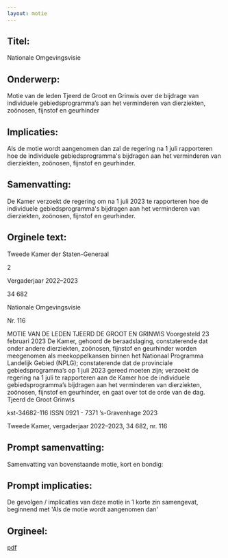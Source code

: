 ```yaml
---
layout: motie
---
```

## Titel:
Nationale Omgevingsvisie
## Onderwerp:
Motie van de leden Tjeerd de Groot en Grinwis over de bijdrage van individuele gebiedsprogramma’s aan het verminderen van dierziekten, zoönosen, fijnstof en geurhinder
## Implicaties:

Als de motie wordt aangenomen dan zal de regering na 1 juli rapporteren hoe de individuele gebiedsprogramma's bijdragen aan het verminderen van dierziekten, zoönosen, fijnstof en geurhinder.
## Samenvatting:

De Kamer verzoekt de regering om na 1 juli 2023 te rapporteren hoe de individuele gebiedsprogramma's bijdragen aan het verminderen van dierziekten, zoönosen, fijnstof en geurhinder.
## Orginele text:


Tweede Kamer der Staten-Generaal

2

Vergaderjaar 2022–2023

34 682

Nationale Omgevingsvisie

Nr. 116

MOTIE VAN DE LEDEN TJEERD DE GROOT EN GRINWIS
Voorgesteld 23 februari 2023
De Kamer,
gehoord de beraadslaging,
constaterende dat onder andere dierziekten, zoönosen, fijnstof en
geurhinder worden meegenomen als meekoppelkansen binnen het
Nationaal Programma Landelijk Gebied (NPLG);
constaterende dat de provinciale gebiedsprogramma’s op 1 juli 2023
gereed moeten zijn;
verzoekt de regering na 1 juli te rapporteren aan de Kamer hoe de
individuele gebiedsprogramma’s bijdragen aan het verminderen van
dierziekten, zoönosen, fijnstof en geurhinder,
en gaat over tot de orde van de dag.
Tjeerd de Groot
Grinwis

kst-34682-116
ISSN 0921 - 7371
’s-Gravenhage 2023

Tweede Kamer, vergaderjaar 2022–2023, 34 682, nr. 116


## Prompt samenvatting:
Samenvatting van bovenstaande motie, kort en bondig:


## Prompt implicaties:
De gevolgen / implicaties van deze motie in 1 korte zin samengevat, beginnend met 'Als de motie wordt aangenomen dan' 

## Orgineel:
[pdf](https://gegevensmagazijn.tweedekamer.nl/OData/v4/2.0/Document(81e434df-c108-4c86-b938-f4eacadfd531)/resource)

